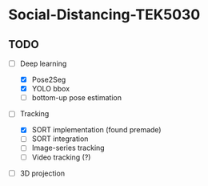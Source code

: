 # Social-Distancing-TEK5030
## TODO
-[ ] Deep learning
    - [x] Pose2Seg
    - [x] YOLO bbox
    - [ ] bottom-up pose estimation 
-[ ] Tracking
    - [x] SORT implementation (found premade)
    - [ ] SORT integration
    - [ ] Image-series tracking
    - [ ] Video tracking (?)
-[ ] 3D projection

